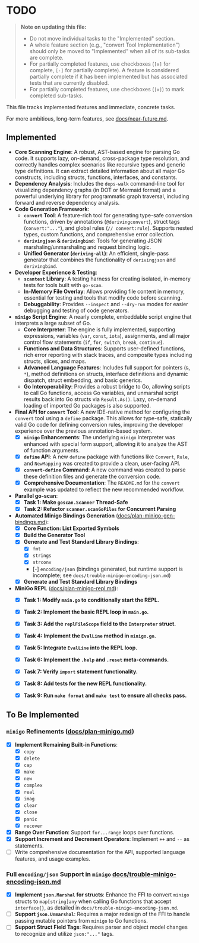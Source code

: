 # TODO

> **Note on updating this file:**
> -   Do not move individual tasks to the "Implemented" section.
> -   A whole feature section (e.g., "convert Tool Implementation") should only be moved to "Implemented" when all of its sub-tasks are complete.
> -   For partially completed features, use checkboxes (`[x]` for complete, `[-]` for partially complete). A feature is considered partially complete if it has been implemented but has associated tests that are currently disabled.
> -   For partially completed features, use checkboxes (`[x]`) to mark completed sub-tasks.

This file tracks implemented features and immediate, concrete tasks.

For more ambitious, long-term features, see [docs/near-future.md](./docs/near-future.md).

## Implemented

- **Core Scanning Engine**: A robust, AST-based engine for parsing Go code. It supports lazy, on-demand, cross-package type resolution, and correctly handles complex scenarios like recursive types and generic type definitions. It can extract detailed information about all major Go constructs, including structs, functions, interfaces, and constants.
- **Dependency Analysis**: Includes the `deps-walk` command-line tool for visualizing dependency graphs (in DOT or Mermaid format) and a powerful underlying library for programmatic graph traversal, including forward and reverse dependency analysis.
- **Code Generation Framework**:
    - **`convert` Tool**: A feature-rich tool for generating type-safe conversion functions, driven by annotations (`@derivingconvert`), struct tags (`convert:"..."`), and global rules (`// convert:rule`). Supports nested types, custom functions, and comprehensive error collection.
    - **`derivingjson` & `derivingbind`**: Tools for generating JSON marshaling/unmarshaling and request binding logic.
    - **Unified Generator (`deriving-all`)**: An efficient, single-pass generator that combines the functionality of `derivingjson` and `derivingbind`.
- **Developer Experience & Testing**:
    - **`scantest` Library**: A testing harness for creating isolated, in-memory tests for tools built with `go-scan`.
    - **In-Memory File Overlay**: Allows providing file content in memory, essential for testing and tools that modify code before scanning.
    - **Debuggability**: Provides `--inspect` and `--dry-run` modes for easier debugging and testing of code generators.
- **`minigo` Script Engine**: A nearly complete, embeddable script engine that interprets a large subset of Go.
    - **Core Interpreter**: The engine is fully implemented, supporting expressions, variables (`var`, `const`, `iota`), assignments, and all major control flow statements (`if`, `for`, `switch`, `break`, `continue`).
    - **Functions and Data Structures**: Supports user-defined functions, rich error reporting with stack traces, and composite types including structs, slices, and maps.
    - **Advanced Language Features**: Includes full support for pointers (`&`, `*`), method definitions on structs, interface definitions and dynamic dispatch, struct embedding, and basic generics.
    - **Go Interoperability**: Provides a robust bridge to Go, allowing scripts to call Go functions, access Go variables, and unmarshal script results back into Go structs via `Result.As()`. Lazy, on-demand loading of imported Go packages is also supported.
- **Final API for `convert` Tool**: A new IDE-native method for configuring the `convert` tool using a `define` package. This allows for type-safe, statically valid Go code for defining conversion rules, improving the developer experience over the previous annotation-based system.
    - [x] **`minigo` Enhancements**: The underlying `minigo` interpreter was enhanced with special form support, allowing it to analyze the AST of function arguments.
    - [x] **`define` API**: A new `define` package with functions like `Convert`, `Rule`, and `NewMapping` was created to provide a clean, user-facing API.
    - [x] **`convert-define` Command**: A new command was created to parse these definition files and generate the conversion code.
    - [x] **Comprehensive Documentation**: The `README.md` for the `convert` example was updated to reflect the new recommended workflow.
- **Parallel go-scan**:
    - [x] **Task 1: Make `goscan.Scanner` Thread-Safe**
    - [x] **Task 2: Refactor `scanner.scanGoFiles` for Concurrent Parsing**
- **Automated Minigo Bindings Generation** ([docs/plan-minigo-gen-bindings.md](./docs/plan-minigo-gen-bindings.md)):
    - [x] **Core Function: List Exported Symbols**
    - [x] **Build the Generator Tool**
    - [x] **Generate and Test Standard Library Bindings**:
        - [x] `fmt`
        - [x] `strings`
        - [x] `strconv`
        - [-] `encoding/json` (bindings generated, but runtime support is incomplete; see `docs/trouble-minigo-encoding-json.md`)
    - [x] **Generate and Test Standard Library Bindings**
- **MiniGo REPL** ([docs/plan-minigo-repl.md](./docs/plan-minigo-repl.md)):
    - [x] **Task 1: Modify `main.go` to conditionally start the REPL.**
    - [x] **Task 2: Implement the basic REPL loop in `main.go`.**
    - [x] **Task 3: Add the `replFileScope` field to the `Interpreter` struct.**
    - [x] **Task 4: Implement the `EvalLine` method in `minigo.go`.**
    - [x] **Task 5: Integrate `EvalLine` into the REPL loop.**
    - [x] **Task 6: Implement the `.help` and `.reset` meta-commands.**
    - [x] **Task 7: Verify `import` statement functionality.**
    - [x] **Task 8: Add tests for the new REPL functionality.**
    - [x] **Task 9: Run `make format` and `make test` to ensure all checks pass.**


## To Be Implemented

### `minigo` Refinements ([docs/plan-minigo.md](./docs/plan-minigo.md))
- [x] **Implement Remaining Built-in Functions**:
    - [x] `copy`
    - [x] `delete`
    - [x] `cap`
    - [x] `make`
    - [x] `new`
    - [x] `complex`
    - [x] `real`
    - [x] `imag`
    - [x] `clear`
    - [x] `close`
    - [x] `panic`
    - [x] `recover`
- [x] **Range Over Function**: Support `for...range` loops over functions.
- [x] **Support Increment and Decrement Operators**: Implement `++` and `--` as statements.
- [ ] Write comprehensive documentation for the API, supported language features, and usage examples.

### Full `encoding/json` Support in `minigo` [docs/trouble-minigo-encoding-json.md](docs/trouble-minigo-encoding-json.md)
- [x] **Implement `json.Marshal` for structs**: Enhance the FFI to convert `minigo` structs to `map[string]any` when calling Go functions that accept `interface{}`, as detailed in `docs/trouble-minigo-encoding-json.md`.
- [ ] **Support `json.Unmarshal`**: Requires a major redesign of the FFI to handle passing mutable pointers from `minigo` to Go functions.
- [ ] **Support Struct Field Tags**: Requires parser and object model changes to recognize and utilize `json:"..."` tags.
